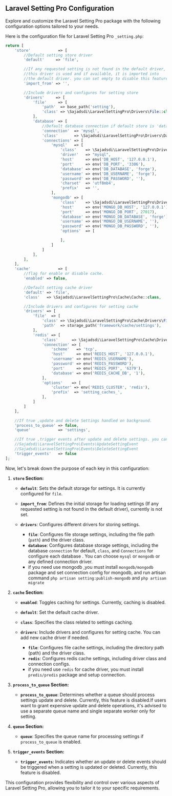 ## Laravel Setting Pro Configuration
Explore and customize the Laravel Setting Pro package with the following configuration options tailored to your needs.

Here is the configuration file for Laravel Setting Pro `_setting.php`:

```php
return [
    'store'            => [
        //Default setting store driver
        'default'     => 'file',

        //If any requested setting is not found in the default driver,
        //this driver is used and if available, it is imported into
        //the default driver. you can set empty to disable this feature.
        'import_from' => '',

        //Include drivers and configures for setting store
        'drivers'     => [
            'file'     => [
                'path'  => base_path('setting'),
                'class' => \Sajadsdi\LaravelSettingPro\Drivers\File::class,
            ],
            'database' => [
                //Default database connection if default store is 'database'
                'connection'  => 'mysql',
                'class'       => \Sajadsdi\LaravelSettingPro\Drivers\Database::class,
                'connections' => [
                    'mysql'   => [
                        'class'    => \Sajadsdi\LaravelSettingPro\Drivers\Database\Mysql::class,
                        'driver'   => "mysql",
                        'host'     => env('DB_HOST', '127.0.0.1'),
                        'port'     => env('DB_PORT', '3306'),
                        'database' => env('DB_DATABASE', 'forge'),
                        'username' => env('DB_USERNAME', 'forge'),
                        'password' => env('DB_PASSWORD', ''),
                        'charset'  => 'utf8mb4',
                        'prefix'   => '',
                    ],
                    'mongodb' => [
                        'class'    => \Sajadsdi\LaravelSettingPro\Drivers\Database\MongoDB::class,
                        'host'     => env('MONGO_DB_HOST', '127.0.0.1'),
                        'port'     => env('MONGO_DB_PORT', 27017),
                        'database' => env('MONGO_DB_DATABASE', 'forge'),
                        'username' => env('MONGO_DB_USERNAME', ''),
                        'password' => env('MONGO_DB_PASSWORD', ''),
                        'options'  => [

                        ],
                    ]
                ]
            ],
        ],
    ],
    'cache'            => [
        //flag for enable or disable cache.
        'enabled' => false,

        //Default setting cache driver
        'default' => 'file',
        'class'   => \Sajadsdi\LaravelSettingPro\Cache\Cache::class,

        //Include drivers and configures for setting cache
        'drivers' => [
            'file'  => [
                'class' => \Sajadsdi\LaravelSettingPro\Cache\Drivers\File::class,
                'path'  => storage_path('framework/cache/settings'),
            ],
            'redis' => [
                'class'      => \Sajadsdi\LaravelSettingPro\Cache\Drivers\Redis::class,
                'connection' => [
                    'scheme'   => 'tcp',
                    'host'     => env('REDIS_HOST', '127.0.0.1'),
                    'username' => env('REDIS_USERNAME'),
                    'password' => env('REDIS_PASSWORD'),
                    'port'     => env('REDIS_PORT', '6379'),
                    'database' => env('REDIS_CACHE_DB', '1'),
                ],
                'options'    => [
                    'cluster' => env('REDIS_CLUSTER', 'redis'),
                    'prefix'  => 'setting_caches_',
                ],
            ]
        ]
    ],

    //If true ,update and delete Settings handled on background.
    'process_to_queue' => false,
    'queue'            => 'settings',

    //If true ,trigger events after update and delete settings. you can create listener for:
    //Sajadsdi\LaravelSettingPro\Events\UpdateSettingEvent
    //Sajadsdi\LaravelSettingPro\Events\DeleteSettingEvent
    'trigger_events'   => false
];

```


Now, let's break down the purpose of each key in this configuration:

1. **`store` Section:**

    - **`default`**: Sets the default storage for settings. It is currently configured for `file`.
    - **`import_from`**: Defines the initial storage for loading settings (If any requested setting is not found in the default driver), currently is not set.
    - **`drivers`**: Configures different drivers for storing settings.

        - **`file`**: Configures file storage settings, including the file path (`path`) and the driver class.
        - **`database`**: Configures database storage settings, including the database `connection` for default, `class`, and `Connections` for configure each database . You can choose `mysql` or `mongodb` or any defined connection driver. 
        - if you need use mongodb ,you must install `mongodb/mongodb`
        package and set connection config for mongodb, and run artisan command `php artisan setting:publish-mongodb` and `php artisan migrate`

2. **`cache` Section:**

    - **`enabled`**: Toggles caching for settings. Currently, caching is disabled.
    - **`default`**: Set the default cache driver.
    - **`class`**: Specifies the class related to settings caching.
    - **`drivers`**: Include drivers and configures for setting cache. You can add new cache driver if needed.

      - **`file`**:  Configures file cache settings, including the directory path (path) and the driver class.
      - **`redis`**:  Configures redis cache settings, including driver class and connection configs.
      - if you need use `redis` for cache driver, you must install `predis/predis` package and setup connection.

3. **`process_to_queue` Section:**

    - **`process_to_queue`**: Determines whether a queue should process settings update and delete. Currently, this feature is disabled.If users want to grant expensive update and delete operations, it's advised to use a separate queue name and single separate worker only for setting.

4. **`queue` Section:**

    - **`queue`**: Specifies the queue name for processing settings if `process_to_queue` is enabled.

5. **`trigger_events` Section:**

    - **`trigger_events`**: Indicates whether an update or delete events should be triggered when a setting is updated or deleted. Currently, this feature is disabled.

This configuration provides flexibility and control over various aspects of Laravel Setting Pro, allowing you to tailor it to your specific requirements.
